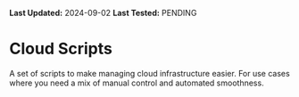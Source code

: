 **Last Updated:** 2024-09-02
**Last Tested:** PENDING

# Cloud Scripts

A set of scripts to make managing cloud infrastructure easier. For use cases where you need a mix of manual control and automated smoothness. 



